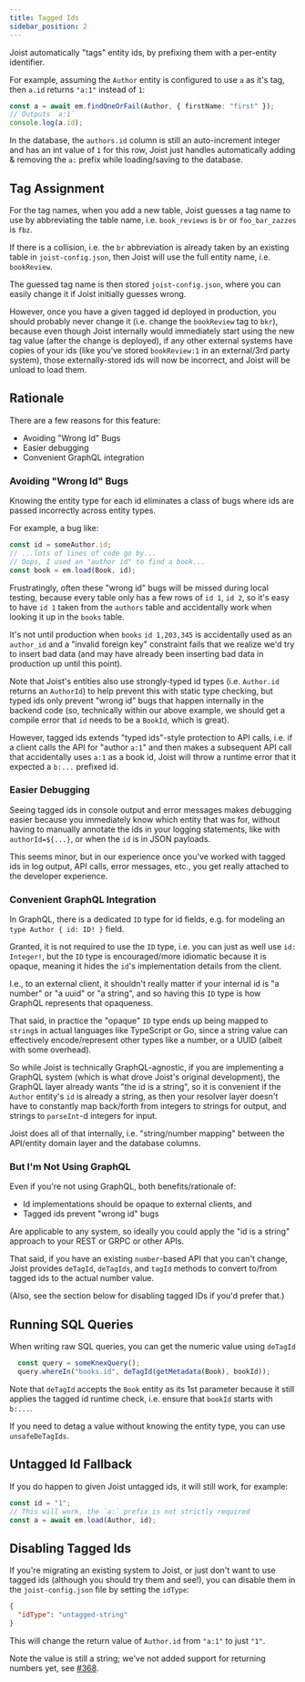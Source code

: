 ```yaml
---
title: Tagged Ids
sidebar_position: 2
---
```


Joist automatically "tags" entity ids, by prefixing them with a per-entity identifier.

For example, assuming the `Author` entity is configured to use `a` as it's tag, then `a.id` returns `"a:1"` instead of `1`:

```typescript
const a = await em.findOneOrFail(Author, { firstName: "first" });
// Outputs `a:1`
console.log(a.id);
```

In the database, the `authors.id` column is still an auto-increment integer and has an int value of `1` for this row, Joist just handles automatically adding & removing the `a:` prefix while loading/saving to the database.

## Tag Assignment

For the tag names, when you add a new table, Joist guesses a tag name to use by abbreviating the table name, i.e. `book_reviews` is `br` or `foo_bar_zazzes` is `fbz`.

If there is a collision, i.e. the `br` abbreviation is already taken by an existing table in `joist-config.json`, then Joist will use the full entity name, i.e. `bookReview`.

The guessed tag name is then stored `joist-config.json`, where you can easily change it if Joist initially guesses wrong.

However, once you have a given tagged id deployed in production, you should probably never change it (i.e. change the `bookReview` tag to `bkr`), because even though Joist internally would immediately start using the new tag value (after the change is deployed), if any other external systems have copies of your ids (like you've stored `bookReview:1` in an external/3rd party system), those externally-stored ids will now be incorrect, and Joist will be unload to load them.

## Rationale

There are a few reasons for this feature:

- Avoiding "Wrong Id" Bugs
- Easier debugging
- Convenient GraphQL integration

### Avoiding "Wrong Id" Bugs

Knowing the entity type for each id eliminates a class of bugs where ids are passed incorrectly across entity types.

For example, a bug like:

```typescript
const id = someAuthor.id;
// ...lots of lines of code go by...
// Oops, I used an "author id" to find a book...
const book = em.load(Book, id);
```

Frustratingly, often these "wrong id" bugs will be missed during local testing, because every table only has a few rows of `id 1`, `id 2`, so it's easy to have `id 1` taken from the `authors` table and accidentally work when looking it up in the `books` table.

It's not until production when `books` `id 1,203,345` is accidentally used as an `author_id` and a "invalid foreign key" constraint fails that we realize we'd try to insert bad data (and may have already been inserting bad data in production up until this point).

Note that Joist's entities also use strongly-typed id types (i.e. `Author.id` returns an `AuthorId`) to help prevent this with static type checking, but typed ids only prevent "wrong id" bugs that happen internally in the backend code (so, technically within our above example, we should get a compile error that `id` needs to be a `BookId`, which is great).

However, tagged ids extends "typed ids"-style protection to API calls, i.e. if a client calls the API for "author `a:1`" and then makes a subsequent API call that accidentally uses `a:1` as a book id, Joist will throw a runtime error that it expected a `b:...` prefixed id.

### Easier Debugging

Seeing tagged ids in console output and error messages makes debugging easier because you immediately know which entity that was for, without having to manually annotate the ids in your logging statements, like with `authorId=${...}`, or when the `id` is in JSON payloads.

This seems minor, but in our experience once you've worked with tagged ids in log output, API calls, error messages, etc., you get really attached to the developer experience.

### Convenient GraphQL Integration

In GraphQL, there is a dedicated `ID` type for id fields, e.g. for modeling an `type Author { id: ID! }` field.

Granted, it is not required to use the `ID` type, i.e. you can just as well use `id: Integer!`, but the `ID` type is encouraged/more idiomatic because it is opaque, meaning it hides the `id`'s implementation details from the client.

I.e., to an external client, it shouldn't really matter if your internal id is "a number" or "a uuid" or "a string", and so having this `ID` type is how GraphQL represents that opaqueness.

That said, in practice the "opaque" `ID` type ends up being mapped to `string`s in actual languages like TypeScript or Go, since a string value can effectively encode/represent other types like a number, or a UUID (albeit with some overhead).

So while Joist is technically GraphQL-agnostic, if you are implementing a GraphQL system (which is what drove Joist's original development), the GraphQL layer already wants "the id is a string", so it is convenient if the `Author` entity's `id` is already a string, as then your resolver layer doesn't have to constantly map back/forth from integers to strings for output, and strings to `parseInt`-d integers for input.

Joist does all of that internally, i.e. "string/number mapping" between the API/entity domain layer and the database columns.

### But I'm Not Using GraphQL

Even if you're not using GraphQL, both benefits/rationale of:

- Id implementations should be opaque to external clients, and
- Tagged ids prevent "wrong id" bugs

Are applicable to any system, so ideally you could apply the "id is a string" approach to your REST or GRPC or other APIs.

That said, if you have an existing `number`-based API that you can't change, Joist provides `deTagId`, `deTagIds`, and `tagId` methods to convert to/from tagged ids to the actual number value.

(Also, see the section below for disabling tagged IDs if you'd prefer that.)

## Running SQL Queries

When writing raw SQL queries, you can get the numeric value using `deTagId`

```typescript
  const query = someKnexQuery();
  query.whereIn("books.id", deTagId(getMetadata(Book), bookId));
```

Note that `deTagId` accepts the `Book` entity as its 1st parameter because it still applies the tagged id runtime check, i.e. ensure that `bookId` starts with `b:...`.

If you need to detag a value without knowing the entity type, you can use `unsafeDeTagIds`.

## Untagged Id Fallback

If you do happen to given Joist untagged ids, it will still work, for example:

```typescript
const id = "1";
// This will work, the `a:` prefix is not strictly required
const a = await em.load(Author, id);
```

## Disabling Tagged Ids

If you're migrating an existing system to Joist, or just don't want to use tagged ids (although you should try them and see!), you can disable them in the `joist-config.json` file by setting the `idType`:

```json
{
  "idType": "untagged-string"
}
```

This will change the return value of `Author.id` from `"a:1"` to just `"1"`.

Note the value is still a string; we've not added support for returning numbers yet, see [#368](https://github.com/stephenh/joist-ts/issues/368).


